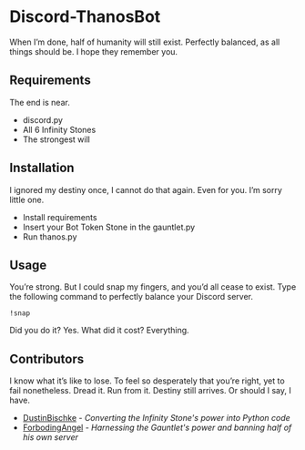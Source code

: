 # Discord-ThanosBot
When I’m done, half of humanity will still exist. Perfectly balanced, as all things should be. I hope they remember you.

## Requirements
The end is near.
* discord.py
* All 6 Infinity Stones
* The strongest will

## Installation
I ignored my destiny once, I cannot do that again. Even for you. I’m sorry little one.
* Install requirements
* Insert your Bot Token Stone in the gauntlet.py
* Run thanos.py

## Usage
You’re strong. But I could snap my fingers, and you’d all cease to exist. Type the following command to perfectly balance your Discord server.
```
!snap
```
Did you do it? Yes. What did it cost? Everything.

## Contributors
I know what it’s like to lose. To feel so desperately that you’re right, yet to fail nonetheless. Dread it. Run from it. Destiny still arrives. Or should I say, I have.
* [DustinBischke](https://github.com/DustinBischke) - *Converting the Infinity Stone's power into Python code*
* [ForbodingAngel](https://github.com/ForbodingAngel) - *Harnessing the Gauntlet's power and banning half of his own server*
